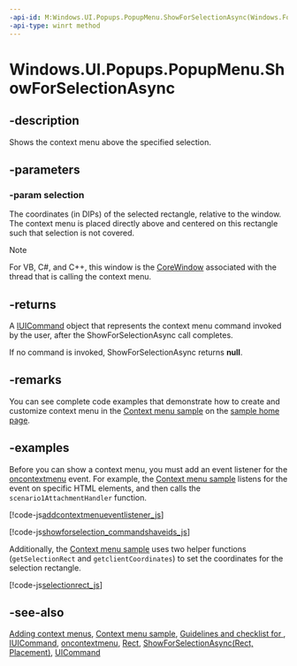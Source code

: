 ```yaml
---
-api-id: M:Windows.UI.Popups.PopupMenu.ShowForSelectionAsync(Windows.Foundation.Rect)
-api-type: winrt method
---
```


<!-- Method syntax
public Windows.Foundation.IAsyncOperation<Windows.UI.Popups.IUICommand> ShowForSelectionAsync(Windows.Foundation.Rect selection)
-->

# Windows.UI.Popups.PopupMenu.ShowForSelectionAsync

## -description
Shows the context menu above the specified selection.

## -parameters
### -param selection
The coordinates (in DIPs) of the selected rectangle, relative to the window. The context menu is placed directly above and centered on this rectangle such that selection is not covered.

> [!NOTE]
> For VB, C#, and C++, this window is the [CoreWindow](../windows.ui.core/corewindow.md) associated with the thread that is calling the context menu.

## -returns
A [IUICommand](iuicommand.md) object that represents the context menu command invoked by the user, after the ShowForSelectionAsync call completes.

If no command is invoked, ShowForSelectionAsync returns **null**.

## -remarks
You can see complete code examples that demonstrate how to create and customize context menu in the [Context menu sample](https://github.com/microsoftarchive/msdn-code-gallery-microsoft/tree/master/Official%20Windows%20Platform%20Sample/Windows%208.1%20Store%20app%20samples/99866-Windows%208.1%20Store%20app%20samples/Context%20menu%20sample) on the [ sample home page](https://go.microsoft.com/fwlink/p/?linkid=226952).

## -examples
Before you can show a context menu, you must add an event listener for the [oncontextmenu](https://docs.microsoft.com/previous-versions/windows/internet-explorer/ie-developer/platform-apis/aa704010(v=vs.85)) event. For example, the [Context menu sample](https://github.com/microsoftarchive/msdn-code-gallery-microsoft/tree/master/Official%20Windows%20Platform%20Sample/Windows%208.1%20Store%20app%20samples/99866-Windows%208.1%20Store%20app%20samples/Context%20menu%20sample) listens for the event on specific HTML elements, and then calls the `scenario1AttachmentHandler` function.



[!code-js[addcontextmenueventlistener_js](../windows.ui.popups/code/ContextMenu/js/js/scenario1.js#Snippetaddcontextmenueventlistener_js)]



[!code-js[showforselection_commandshaveids_js](../windows.ui.popups/code/ContextMenu/js/js/scenario2.js#Snippetshowforselection_commandshaveids_js)]

Additionally, the [Context menu sample](https://github.com/microsoftarchive/msdn-code-gallery-microsoft/tree/master/Official%20Windows%20Platform%20Sample/Windows%208.1%20Store%20app%20samples/99866-Windows%208.1%20Store%20app%20samples/Context%20menu%20sample) uses two helper functions (`getSelectionRect` and `getclientCoordinates`) to set the coordinates for the selection rectangle.



[!code-js[selectionrect_js](../windows.ui.popups/code/ContextMenu/js/js/scenario2.js#Snippetselectionrect_js)]


## -see-also
[Adding context menus](https://docs.microsoft.com/previous-versions/windows/apps/hh465300(v=win.10)), [Context menu sample](https://github.com/microsoftarchive/msdn-code-gallery-microsoft/tree/master/Official%20Windows%20Platform%20Sample/Windows%208.1%20Store%20app%20samples/99866-Windows%208.1%20Store%20app%20samples/Context%20menu%20sample), [Guidelines and checklist for ](https://docs.microsoft.com/windows/uwp/design/controls-and-patterns/index), [IUICommand](iuicommand.md), [oncontextmenu](https://docs.microsoft.com/previous-versions/windows/internet-explorer/ie-developer/platform-apis/aa704010(v=vs.85)), [Rect](../windows.foundation/rect.md), [ShowForSelectionAsync(Rect, Placement)](popupmenu_showforselectionasync_655080999.md), [UICommand](uicommand.md)
